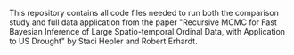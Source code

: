 This repository contains all code files needed to run both the comparison study and full data application from the paper "Recursive MCMC for Fast Bayesian Inference of Large Spatio-temporal Ordinal Data, with Application to US Drought" by Staci Hepler and Robert Erhardt.
